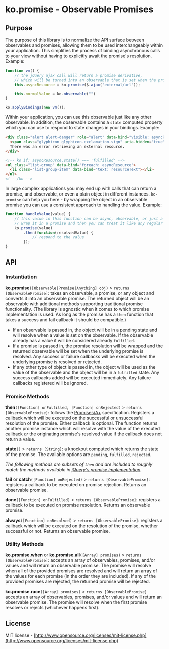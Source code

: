 ko.promise - Observable Promises
================================

## Purpose

The purpose of this library is to normalize the API surface between observables and promises, allowing them to be used interchangeably within your application. This simplifies the process of binding asynchronous calls to your view without having to explicitly await the promise's resolution. Example:

```js
function vm() {
	// the jQuery ajax call will return a promise derivative, 
	// which will be turned into an observable that is set when the promise is resolved
	this.asyncResource = ko.promise($.ajax("external/url"));

	this.normalValue = ko.observable("")
}

ko.applyBindings(new vm());
```

Within your application, you can use this observable just like any other observable. In addition, the observable contains a `state` computed property which you can use to respond to state changes in your bindings. Example:

```html
<div class="alert alert-danger" role="alert" data-bind="visible: asyncResource.state() === 'rejected'">
  <span class="glyphicon glyphicon-exclamation-sign" aria-hidden="true"></span>
  There was an error retrieving an external resource.
</div>

<!-- ko if: asyncResource.state() === 'fulfilled' -->
<ul class="list-group" data-bind="foreach: asyncResource">
  <li class="list-group-item" data-bind="text: resourceText"></li>
</ul>
<!-- /ko -->
```

In large complex applications you may end up with calls that can return a promise, and observable, or even a plain object in different instances. `ko-promise` can help you here - by wrapping the object in an observable promise you can use a consistent approach to handling the value. Example:

```js
function handleValue(value) {
	// this value in this function can be async, observable, or just a plain object
	// wrap it in a promise and then you can treat it like any regular promise
	ko.promise(value)
		.then(function(resolvedValue) {
			// respond to the value
		});
}
```

## API

### Instantiation

**ko.promise**`([Observable|Promise|Anything] obj)` > `returns [ObservablePromise]`: takes an observable, a promise, or any object and converts it into an observable promise. The returned object will be an observable with additional methods supporting traditional promise functionality. (The library is agnostic when it comes to which promise implementation is used. As long as the promise has a `then` function that takes a success and fail callback it should be compatible.)
- If an observable is passed in, the object will be in a pending state and will resolve when a value is set on the observable. If the observable already has a value it will be considered already `fulfilled`.
- If a promise is passed in, the promise resolution will be wrapped and the returned observable will be set when the underlying promise is resolved. Any success or failure callbacks will be executed when the underlying promise is resolved or rejected.
- If any other type of object is passed in, the object will be used as the value of the observable and the object will be in a `fulfilled` state. Any success callbacks added will be executed immediately. Any failure callbacks registered will be ignored.

### Promise Methods

**then**`([Function] onFulfilled, [Function] onRejected)` > `returns [ObservablePromise]`: follows the [Promises/A+](https://promisesaplus.com) specification. Registers a callback which will be executed on the successful or unsuccessful resolution of the promise. Either callback is optional. The function returns another promise instance which will resolve with the value of the executed callback *or* the originating promise's resolved value if the callback does not return a value.

**state**`()` > `returns [String]`: a knockout computed which returns the state of the promise. The available options are `pending`, `fulfilled`, `rejected`.

*The following methods are subsets of `then` and are included to roughly match the methods available in [jQuery's promise implementation](http://api.jquery.com/deferred.promise/).*

**fail** or **catch**`([Function] onRejected)` > `returns [ObservablePromise]`: registers a callback to be executed on promise rejection. Returns an observable promise.

**done**`([Function] onFulfilled)` > `returns [ObservablePromise]`: registers a callback to be executed on promise resolution. Returns an observable promise.

**always**`([Function] onResolved)` > `returns [ObservablePromise]`: registers a callback which will be executed on the resolution of the promise, whether successful or not. Returns an observable promise.

### Utility Methods

**ko.promise.when** or **ko.promise.all**`([Array] promises)` > `returns [ObservablePromise]`: accepts an array of observables, promises, and/or values and will return an observable promise. The promise will resolve when all of the provided promises are resolved and will return an array of the values for each promise (in the order they are included). If any of the provided promises are rejected, the returned promise will be rejected.

**ko.promise.race**`([Array] promises)` > `returns [ObservablePromise]` accepts an array of observables, promises, and/or values and will return an observable promise. The promise will resolve when the first promise resolves or rejects (whichever happens first).

## License

MIT license - [http://www.opensource.org/licenses/mit-license.php](http://www.opensource.org/licenses/mit-license.php)
